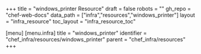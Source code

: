 +++
title = "windows_printer Resource"
draft = false
robots = ""
gh_repo = "chef-web-docs"
data_path = ["infra","resources","windows_printer"]
layout = "infra_resource"
toc_layout = "infra_resource_toc"

[menu]
  [menu.infra]
    title = "windows_printer"
    identifier = "chef_infra/resources/windows_printer"
    parent = "chef_infra/resources"
+++

<!-- The contents of this page are automatically generated from the windows_printer.yaml file in the data/infra/resources directory. -->
<!-- To suggest a change, edit the https://github.com/chef/chef/blob/main/lib/chef/resource/windows_printer.rb file and submit a pull request to the https://github.com/chef/chef repository. -->
<!-- markdownlint-disable-file -->
